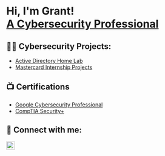 <h1>Hi, I'm Grant! <br/> <a href="https://www.linkedin.com/in/grant-schamel-4732251a0/">A Cybersecurity Professional</a></h1>

<h2>👨‍💻 Cybersecurity Projects:</h2>

- [Active Directory Home Lab](https://github.com/GrantMSchamel/ActiveDirectoryLab)
- [Mastercard Internship Projects](https://github.com/GrantMSchamel/Mastercard-Internship/tree/main)

<h2>📺 Certifications</h2>

- [Google Cybersecurity Professional](https://coursera.org/share/dd21f25501dfa52661079bd4746c7858)
- [CompTIA Security+](https://www.credly.com/badges/37951937-e93f-45c0-8414-bc3f03115a8f/public_url)


<h2> 🤳 Connect with me:</h2>


[<img align="left" alt="JoshMadakor | LinkedIn" width="22px" src="https://cdn.jsdelivr.net/npm/simple-icons@v3/icons/linkedin.svg" />][linkedin]


[linkedin]: https://www.linkedin.com/in/grant-schamel-4732251a0/

<!--
**

Here are some ideas to get you started:

- 🔭 I’m currently working on ...
- 🌱 I’m currently learning ...
- 👯 I’m looking to collaborate on ...
- 🤔 I’m looking for help with ...
- 💬 Ask me about ...
- 📫 How to reach me: ...
- 😄 Pronouns: ...
- ⚡ Fun fact: ...
-->
